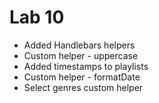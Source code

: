 Lab 10
=================

- Added Handlebars helpers
- Custom helper - uppercase
- Added timestamps to playlists
- Custom helper - formatDate
- Select genres custom helper